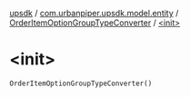 [upsdk](../../index.md) / [com.urbanpiper.upsdk.model.entity](../index.md) / [OrderItemOptionGroupTypeConverter](index.md) / [&lt;init&gt;](./-init-.md)

# &lt;init&gt;

`OrderItemOptionGroupTypeConverter()`